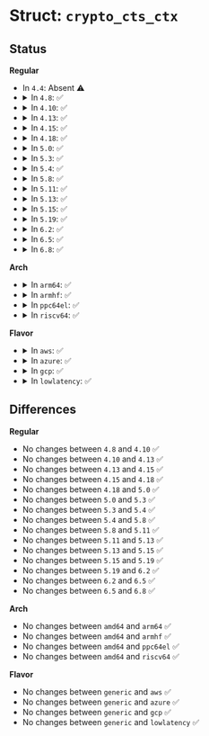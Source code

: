# Struct: <code>crypto_cts_ctx</code>

## Status
<b>Regular</b>
<ul>
<li>
In <code>4.4</code>: Absent ⚠️
</li>
<li>
<details>
<summary>In <code>4.8</code>: ✅</summary>

```c
struct crypto_cts_ctx {
    struct crypto_skcipher *child;
};
```
</details>
</li>
<li>
<details>
<summary>In <code>4.10</code>: ✅</summary>

```c
struct crypto_cts_ctx {
    struct crypto_skcipher *child;
};
```
</details>
</li>
<li>
<details>
<summary>In <code>4.13</code>: ✅</summary>

```c
struct crypto_cts_ctx {
    struct crypto_skcipher *child;
};
```
</details>
</li>
<li>
<details>
<summary>In <code>4.15</code>: ✅</summary>

```c
struct crypto_cts_ctx {
    struct crypto_skcipher *child;
};
```
</details>
</li>
<li>
<details>
<summary>In <code>4.18</code>: ✅</summary>

```c
struct crypto_cts_ctx {
    struct crypto_skcipher *child;
};
```
</details>
</li>
<li>
<details>
<summary>In <code>5.0</code>: ✅</summary>

```c
struct crypto_cts_ctx {
    struct crypto_skcipher *child;
};
```
</details>
</li>
<li>
<details>
<summary>In <code>5.3</code>: ✅</summary>

```c
struct crypto_cts_ctx {
    struct crypto_skcipher *child;
};
```
</details>
</li>
<li>
<details>
<summary>In <code>5.4</code>: ✅</summary>

```c
struct crypto_cts_ctx {
    struct crypto_skcipher *child;
};
```
</details>
</li>
<li>
<details>
<summary>In <code>5.8</code>: ✅</summary>

```c
struct crypto_cts_ctx {
    struct crypto_skcipher *child;
};
```
</details>
</li>
<li>
<details>
<summary>In <code>5.11</code>: ✅</summary>

```c
struct crypto_cts_ctx {
    struct crypto_skcipher *child;
};
```
</details>
</li>
<li>
<details>
<summary>In <code>5.13</code>: ✅</summary>

```c
struct crypto_cts_ctx {
    struct crypto_skcipher *child;
};
```
</details>
</li>
<li>
<details>
<summary>In <code>5.15</code>: ✅</summary>

```c
struct crypto_cts_ctx {
    struct crypto_skcipher *child;
};
```
</details>
</li>
<li>
<details>
<summary>In <code>5.19</code>: ✅</summary>

```c
struct crypto_cts_ctx {
    struct crypto_skcipher *child;
};
```
</details>
</li>
<li>
<details>
<summary>In <code>6.2</code>: ✅</summary>

```c
struct crypto_cts_ctx {
    struct crypto_skcipher *child;
};
```
</details>
</li>
<li>
<details>
<summary>In <code>6.5</code>: ✅</summary>

```c
struct crypto_cts_ctx {
    struct crypto_skcipher *child;
};
```
</details>
</li>
<li>
<details>
<summary>In <code>6.8</code>: ✅</summary>

```c
struct crypto_cts_ctx {
    struct crypto_skcipher *child;
};
```
</details>
</li>
</ul>
<b>Arch</b>
<ul>
<li>
<details>
<summary>In <code>arm64</code>: ✅</summary>

```c
struct crypto_cts_ctx {
    struct crypto_skcipher *child;
};
```
</details>
</li>
<li>
<details>
<summary>In <code>armhf</code>: ✅</summary>

```c
struct crypto_cts_ctx {
    struct crypto_skcipher *child;
};
```
</details>
</li>
<li>
<details>
<summary>In <code>ppc64el</code>: ✅</summary>

```c
struct crypto_cts_ctx {
    struct crypto_skcipher *child;
};
```
</details>
</li>
<li>
<details>
<summary>In <code>riscv64</code>: ✅</summary>

```c
struct crypto_cts_ctx {
    struct crypto_skcipher *child;
};
```
</details>
</li>
</ul>
<b>Flavor</b>
<ul>
<li>
<details>
<summary>In <code>aws</code>: ✅</summary>

```c
struct crypto_cts_ctx {
    struct crypto_skcipher *child;
};
```
</details>
</li>
<li>
<details>
<summary>In <code>azure</code>: ✅</summary>

```c
struct crypto_cts_ctx {
    struct crypto_skcipher *child;
};
```
</details>
</li>
<li>
<details>
<summary>In <code>gcp</code>: ✅</summary>

```c
struct crypto_cts_ctx {
    struct crypto_skcipher *child;
};
```
</details>
</li>
<li>
<details>
<summary>In <code>lowlatency</code>: ✅</summary>

```c
struct crypto_cts_ctx {
    struct crypto_skcipher *child;
};
```
</details>
</li>
</ul>

## Differences
<b>Regular</b>
<ul>
<li>
No changes between <code>4.8</code> and <code>4.10</code> ✅
</li>
<li>
No changes between <code>4.10</code> and <code>4.13</code> ✅
</li>
<li>
No changes between <code>4.13</code> and <code>4.15</code> ✅
</li>
<li>
No changes between <code>4.15</code> and <code>4.18</code> ✅
</li>
<li>
No changes between <code>4.18</code> and <code>5.0</code> ✅
</li>
<li>
No changes between <code>5.0</code> and <code>5.3</code> ✅
</li>
<li>
No changes between <code>5.3</code> and <code>5.4</code> ✅
</li>
<li>
No changes between <code>5.4</code> and <code>5.8</code> ✅
</li>
<li>
No changes between <code>5.8</code> and <code>5.11</code> ✅
</li>
<li>
No changes between <code>5.11</code> and <code>5.13</code> ✅
</li>
<li>
No changes between <code>5.13</code> and <code>5.15</code> ✅
</li>
<li>
No changes between <code>5.15</code> and <code>5.19</code> ✅
</li>
<li>
No changes between <code>5.19</code> and <code>6.2</code> ✅
</li>
<li>
No changes between <code>6.2</code> and <code>6.5</code> ✅
</li>
<li>
No changes between <code>6.5</code> and <code>6.8</code> ✅
</li>
</ul>
<b>Arch</b>
<ul>
<li>
No changes between <code>amd64</code> and <code>arm64</code> ✅
</li>
<li>
No changes between <code>amd64</code> and <code>armhf</code> ✅
</li>
<li>
No changes between <code>amd64</code> and <code>ppc64el</code> ✅
</li>
<li>
No changes between <code>amd64</code> and <code>riscv64</code> ✅
</li>
</ul>
<b>Flavor</b>
<ul>
<li>
No changes between <code>generic</code> and <code>aws</code> ✅
</li>
<li>
No changes between <code>generic</code> and <code>azure</code> ✅
</li>
<li>
No changes between <code>generic</code> and <code>gcp</code> ✅
</li>
<li>
No changes between <code>generic</code> and <code>lowlatency</code> ✅
</li>
</ul>
